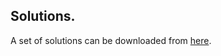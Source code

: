 ## Solutions.

A set of solutions can be downloaded from [here][solutions].

[solutions]: ./archives/solutions.zip